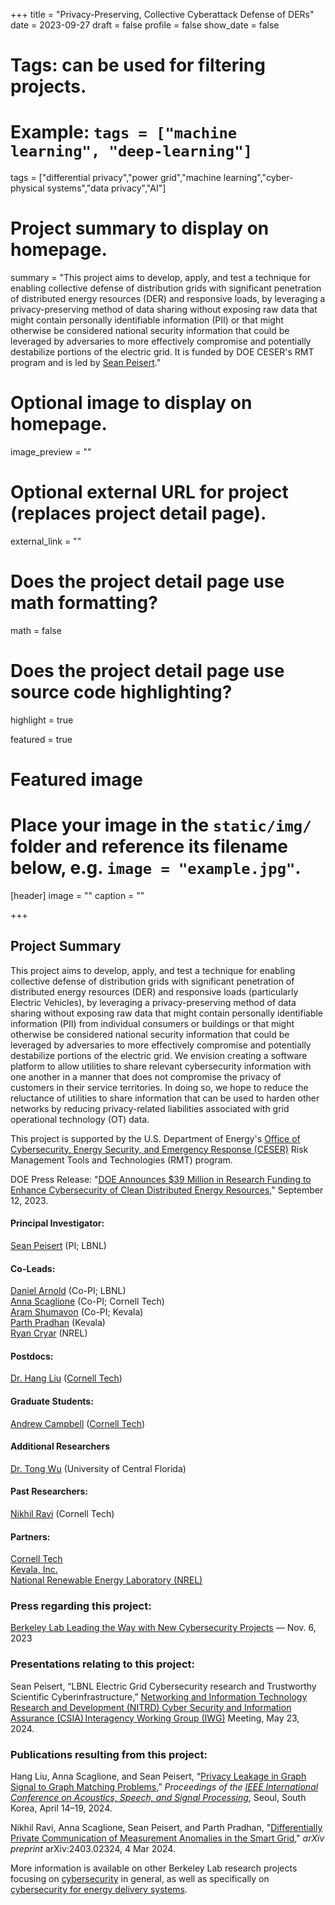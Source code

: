 +++
title = "Privacy-Preserving, Collective Cyberattack Defense of DERs"
date = 2023-09-27
draft = false
profile = false
show_date = false

# Tags: can be used for filtering projects.
# Example: `tags = ["machine learning", "deep-learning"]`
tags = ["differential privacy","power grid","machine learning","cyber-physical systems","data privacy","AI"]

# Project summary to display on homepage.
summary = "This project aims to develop, apply, and test a technique for enabling collective defense of distribution grids with significant penetration of distributed energy resources (DER) and responsive loads, by leveraging a privacy-preserving method of data sharing without exposing raw data that might contain personally identifiable information (PII) or that might otherwise be considered national security information that could be leveraged by adversaries to more effectively compromise and potentially destabilize portions of the electric grid.   It is funded by DOE CESER's RMT program and is led by [Sean Peisert](https://www.cs.ucdavis.edu/~peisert/)."

# Optional image to display on homepage.
image_preview = ""

# Optional external URL for project (replaces project detail page).
external_link = ""

# Does the project detail page use math formatting?
math = false

# Does the project detail page use source code highlighting?
highlight = true

featured = true

# Featured image
# Place your image in the `static/img/` folder and reference its filename below, e.g. `image = "example.jpg"`.
[header]
image = ""
caption = ""

+++


## Project Summary

This project aims to develop, apply, and test a technique for enabling collective defense of distribution grids with significant penetration of distributed energy resources (DER) and responsive loads (particularly Electric Vehicles), by leveraging a privacy-preserving method of data sharing without exposing raw data that might contain personally identifiable information (PII) from individual consumers or buildings or that might otherwise be considered national security information that could be leveraged by adversaries to more effectively compromise and potentially destabilize portions of the electric grid. We envision creating a software platform to allow utilities to share relevant cybersecurity information with one another in a manner that does not compromise the privacy of customers in their service territories. In doing so, we hope to reduce the reluctance of utilities to share information that can be used to harden other networks by reducing privacy-related liabilities associated with grid operational technology (OT) data. 

This project is supported by the U.S. Department of Energy's [Office of Cybersecurity, Energy Security, and Emergency Response (CESER)](https://www.energy.gov/ceser/activities/cybersecurity-critical-energy-infrastructure/cybersecurity-research-development-and) Risk Management Tools and Technologies (RMT) program.

DOE Press Release: "[DOE Announces $39 Million in Research Funding to Enhance Cybersecurity of Clean Distributed Energy Resources](https://www.energy.gov/ceser/articles/doe-announces-39-million-research-funding-enhance-cybersecurity-clean-distributed)," September 12, 2023.

#### Principal Investigator:
[Sean Peisert](https://www.cs.ucdavis.edu/~peisert/) (PI; LBNL)  

#### Co-Leads:
[Daniel Arnold](https://eta.lbl.gov/people/daniel-arnold) (Co-PI; LBNL) \
[Anna Scaglione](https://sinelab.tech.cornell.edu/anna-scaglione/) (Co-PI; Cornell Tech)  \
[Aram Shumavon](https://www.linkedin.com/in/aram-shumavon-3a8472/) (Co-PI; Kevala) \
[Parth Pradhan](https://www.linkedin.com/in/parth-pradhan-abb9966/) (Kevala) \
[Ryan Cryar](https://www.nrel.gov/research/staff/ryan-cryar.html) (NREL)

#### Postdocs:
[Dr. Hang Liu](https://scholar.google.com/citations?user=n1tKLQcAAAAJ&hl=en) ([Cornell Tech](https://www.tech.cornell.edu))

#### Graduate Students:
[Andrew Campbell](https://sinelab.tech.cornell.edu/research/people/andrew_campbell/) ([Cornell Tech](https://www.tech.cornell.edu))

#### Additional Researchers

[Dr. Tong Wu](https://tong-andrew-wu.github.io) (University of Central Florida)

#### Past Researchers:
[Nikhil Ravi](https://nikhil-ravi.github.io) (Cornell Tech)

#### Partners:
[Cornell Tech](https://www.tech.cornell.edu) \
[Kevala, Inc.](https://kevala.com) \
[National Renewable Energy Laboratory (NREL)](https://www.nrel.gov)

### Press regarding this project:

[Berkeley Lab Leading the Way with New Cybersecurity Projects](https://crd.lbl.gov/news-and-publications/news/2023/berkeley-lab-leading-the-way-with-new-cybersecurity-projects/) — Nov. 6, 2023


### Presentations relating to this project:

Sean Peisert, “LBNL Electric Grid Cybersecurity research and Trustworthy Scientific Cyberinfrastructure,” [Networking and Information Technology Research and Development (NITRD) Cyber Security and Information Assurance (CSIA) Interagency Working Group (IWG)](https://www.nitrd.gov/coordination-areas/csia/) Meeting, May 23, 2024.


### Publications resulting from this project:

Hang Liu, Anna Scaglione, and Sean Peisert, “[Privacy Leakage in Graph Signal to Graph Matching Problems](https://doi.org/10.1109/ICASSP48485.2024.10447364),” _Proceedings of the [IEEE International Conference on Acoustics, Speech, and Signal Processing](https://2024.ieeeicassp.org/)_, Seoul, South Korea, April 14–19, 2024.

Nikhil Ravi, Anna Scaglione, Sean Peisert, and Parth Pradhan, "[Differentially Private Communication of Measurement Anomalies in the Smart Grid](https://arxiv.org/abs/2403.02324)," _arXiv preprint_ arXiv:2403.02324, 4 Mar 2024.


More information is available on other Berkeley Lab research projects focusing on [cybersecurity](/projects/) in general, as well as specifically on [cybersecurity for energy delivery systems](/research/ceds/).
